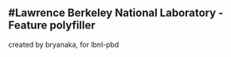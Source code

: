 #Lawrence Berkeley National Laboratory - Feature polyfiller
-------

created by bryanaka, for lbnl-pbd
